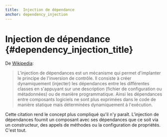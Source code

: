 ```yaml
---
title:  Injection de dépendance
anchor: dependency_injection
---
```


# Injection de dépendance {#dependency_injection_title}

De [Wikipedia](http://fr.wikipedia.org/wiki/Injection_de_d%C3%A9pendances):

> L'injection de dépendances est un mécanisme qui permet d'implanter le principe de l'inversion de contrôle. 
> Il consiste à créer dynamiquement (injecter) les dépendances entre les différentes classes en s'appuyant 
> sur une description (fichier de configuration ou métadonnées) ou de manière programmatique. 
> Ainsi les dépendances entre composants logiciels ne sont plus exprimées dans le code de manière statique 
> mais déterminées dynamiquement à l'exécution.

Cette citation rend le concept plus compliqué qu'il n'y paraît. L'injection de dépendances fournit un composant avec 
ses dépendances que ce soit via un constructeur, des appels de méthodes ou la configuration de propriétés. C'est tout.
